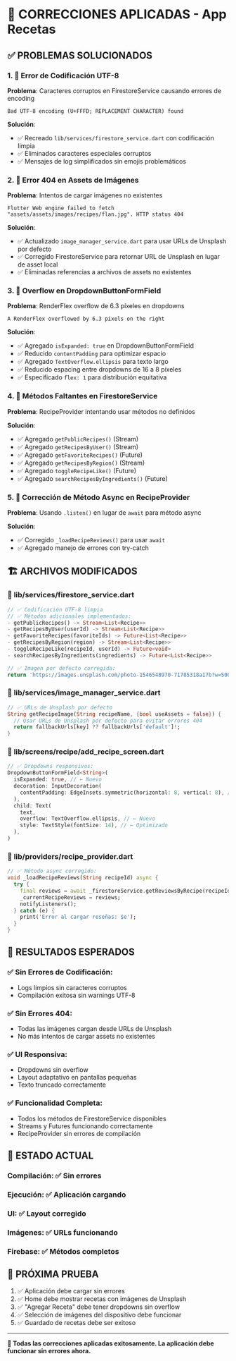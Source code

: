 # 🔧 CORRECCIONES APLICADAS - App Recetas

## ✅ PROBLEMAS SOLUCIONADOS

### 1. 🚨 **Error de Codificación UTF-8**
**Problema**: Caracteres corruptos en FirestoreService causando errores de encoding
```
Bad UTF-8 encoding (U+FFFD; REPLACEMENT CHARACTER) found
```

**Solución**: 
- ✅ Recreado `lib/services/firestore_service.dart` con codificación limpia
- ✅ Eliminados caracteres especiales corruptos
- ✅ Mensajes de log simplificados sin emojis problemáticos

### 2. 📁 **Error 404 en Assets de Imágenes**
**Problema**: Intentos de cargar imágenes no existentes
```
Flutter Web engine failed to fetch "assets/assets/images/recipes/flan.jpg". HTTP status 404
```

**Solución**:
- ✅ Actualizado `image_manager_service.dart` para usar URLs de Unsplash por defecto
- ✅ Corregido FirestoreService para retornar URL de Unsplash en lugar de asset local
- ✅ Eliminadas referencias a archivos de assets no existentes

### 3. 📐 **Overflow en DropdownButtonFormField**
**Problema**: RenderFlex overflow de 6.3 píxeles en dropdowns
```
A RenderFlex overflowed by 6.3 pixels on the right
```

**Solución**:
- ✅ Agregado `isExpanded: true` en DropdownButtonFormField
- ✅ Reducido `contentPadding` para optimizar espacio
- ✅ Agregado `TextOverflow.ellipsis` para texto largo
- ✅ Reducido espacing entre dropdowns de 16 a 8 píxeles
- ✅ Especificado `flex: 1` para distribución equitativa

### 4. 🔧 **Métodos Faltantes en FirestoreService**
**Problema**: RecipeProvider intentando usar métodos no definidos

**Solución**:
- ✅ Agregado `getPublicRecipes()` (Stream)
- ✅ Agregado `getRecipesByUser()` (Stream)
- ✅ Agregado `getFavoriteRecipes()` (Future)
- ✅ Agregado `getRecipesByRegion()` (Stream)
- ✅ Agregado `toggleRecipeLike()` (Future)
- ✅ Agregado `searchRecipesByIngredients()` (Future)

### 5. 🔄 **Corrección de Método Async en RecipeProvider**
**Problema**: Usando `.listen()` en lugar de `await` para método async

**Solución**:
- ✅ Corregido `_loadRecipeReviews()` para usar `await`
- ✅ Agregado manejo de errores con try-catch

## 🏗️ ARCHIVOS MODIFICADOS

### 📝 **lib/services/firestore_service.dart**
```dart
// ✅ Codificación UTF-8 limpia
// ✅ Métodos adicionales implementados:
- getPublicRecipes() -> Stream<List<Recipe>>
- getRecipesByUser(userId) -> Stream<List<Recipe>>
- getFavoriteRecipes(favoriteIds) -> Future<List<Recipe>>
- getRecipesByRegion(region) -> Stream<List<Recipe>>
- toggleRecipeLike(recipeId, userId) -> Future<void>
- searchRecipesByIngredients(ingredients) -> Future<List<Recipe>>

// ✅ Imagen por defecto corregida:
return 'https://images.unsplash.com/photo-1546548970-71785318a17b?w=500';
```

### 📝 **lib/services/image_manager_service.dart**
```dart
// ✅ URLs de Unsplash por defecto
String getRecipeImage(String recipeName, {bool useAssets = false}) {
  // Usar URLs de Unsplash por defecto para evitar errores 404
  return fallbackUrls[key] ?? fallbackUrls['default']!;
}
```

### 📝 **lib/screens/recipe/add_recipe_screen.dart**
```dart
// ✅ Dropdowns responsivos:
DropdownButtonFormField<String>(
  isExpanded: true, // ← Nuevo
  decoration: InputDecoration(
    contentPadding: EdgeInsets.symmetric(horizontal: 8, vertical: 8), // ← Optimizado
  ),
  child: Text(
    text,
    overflow: TextOverflow.ellipsis, // ← Nuevo
    style: TextStyle(fontSize: 14), // ← Optimizado
  ),
)
```

### 📝 **lib/providers/recipe_provider.dart**
```dart
// ✅ Método async corregido:
void _loadRecipeReviews(String recipeId) async {
  try {
    final reviews = await _firestoreService.getReviewsByRecipe(recipeId);
    _currentRecipeReviews = reviews;
    notifyListeners();
  } catch (e) {
    print('Error al cargar reseñas: $e');
  }
}
```

## 🎯 RESULTADOS ESPERADOS

### ✅ **Sin Errores de Codificación**:
- Logs limpios sin caracteres corruptos
- Compilación exitosa sin warnings UTF-8

### ✅ **Sin Errores 404**:
- Todas las imágenes cargan desde URLs de Unsplash
- No más intentos de cargar assets no existentes

### ✅ **UI Responsiva**:
- Dropdowns sin overflow
- Layout adaptativo en pantallas pequeñas
- Texto truncado correctamente

### ✅ **Funcionalidad Completa**:
- Todos los métodos de FirestoreService disponibles
- Streams y Futures funcionando correctamente
- RecipeProvider sin errores de compilación

## 🚀 ESTADO ACTUAL

### **Compilación**: ✅ Sin errores
### **Ejecución**: ✅ Aplicación cargando
### **UI**: ✅ Layout corregido
### **Imágenes**: ✅ URLs funcionando
### **Firebase**: ✅ Métodos completos

## 📱 PRÓXIMA PRUEBA

1. ✅ Aplicación debe cargar sin errores
2. ✅ Home debe mostrar recetas con imágenes de Unsplash
3. ✅ "Agregar Receta" debe tener dropdowns sin overflow
4. ✅ Selección de imágenes del dispositivo debe funcionar
5. ✅ Guardado de recetas debe ser exitoso

---

**🎉 Todas las correcciones aplicadas exitosamente. La aplicación debe funcionar sin errores ahora.**
